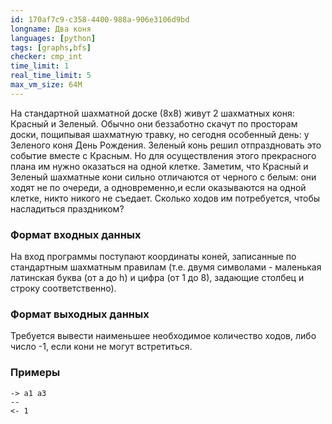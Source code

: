 ```yaml
---
id: 170af7c9-c358-4400-988a-906e3106d9bd
longname: Два коня
languages: [python]
tags: [graphs,bfs]
checker: cmp_int
time_limit: 1
real_time_limit: 5
max_vm_size: 64M
---
```



На стандартной шахматной доске (8х8) живут 2 шахматных коня: Красный и Зеленый. Обычно они беззаботно скачут по просторам доски, пощипывая шахматную травку, но сегодня особенный день: у Зеленого коня День Рождения. Зеленый конь решил отпраздновать это событие вместе с Красным. Но для осуществления этого прекрасного плана им нужно оказаться на одной клетке. Заметим, что Красный и Зеленый шахматные кони сильно отличаются от черного с белым: они ходят не по очереди, а одновременно,и если оказываются на одной клетке, никто никого не съедает. Сколько ходов им потребуется, чтобы насладиться праздником?

### Формат входных данных

На вход программы поступают координаты коней, записанные по стандартным шахматным правилам (т.е. двумя символами - маленькая латинская буква (от a до h) и цифра (от 1 до 8), задающие столбец и строку соответственно).

### Формат выходных данных

Требуется вывести наименьшее необходимое количество ходов, либо число -1, если кони не могут встретиться.

### Примеры

```
-> a1 a3
--
<- 1
```
